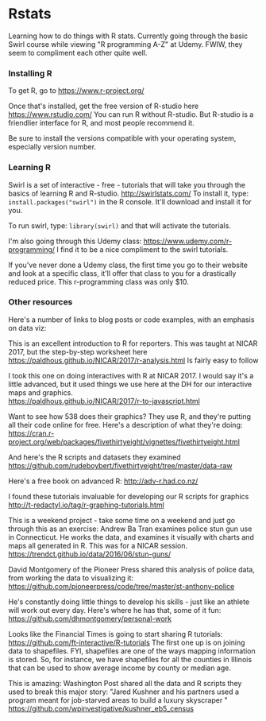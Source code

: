 # Rstats
Learning how to do things with R stats. 
Currently going through the basic Swirl course while viewing "R programming A-Z" at Udemy.
FWIW, they seem to compliment each other quite well.


### Installing R

To get R, go to 
https://www.r-project.org/ 

Once that's installed, get the free version of R-studio here 
https://www.rstudio.com/ 
You can run R without R-studio. But R-studio is a friendlier interface for R, and most people recommend it.

Be sure to install the versions compatible with your operating system, especially version number.

### Learning R

Swirl is a set of interactive - free - tutorials that will take you through the basics of learning R and R-studio.  http://swirlstats.com/  To install it, type: `install.packages("swirl")` in the R console. It'll download and install it for you. 

To run swirl, type: `library(swirl)` and that will activate the tutorials.

I'm also going through this Udemy class: https://www.udemy.com/r-programming/ I find it to be a nice compliment to the swirl tutorials.

If you've never done a Udemy class, the first time you go to their website and look at a specific class, it'll offer that class to you for a drastically reduced price. This r-programming class was only $10. 

### Other resources

Here's a number of links to blog posts or code examples, with an emphasis on data viz:

This is an excellent introduction to R for reporters. This was taught at NICAR 2017, but the step-by-step worksheet here
https://paldhous.github.io/NICAR/2017/r-analysis.html
Is fairly easy to follow

I took this one on doing interactives with R at NICAR 2017. I would say it's a little advanced, but it used things we use here at the DH for our interactive maps and graphics.  
https://paldhous.github.io/NICAR/2017/r-to-javascript.html

Want to see how 538 does their graphics? They use R, and they're putting all their code online for free. Here's a description of what they're doing:
https://cran.r-project.org/web/packages/fivethirtyeight/vignettes/fivethirtyeight.html

And here's the R scripts and datasets they examined
https://github.com/rudeboybert/fivethirtyeight/tree/master/data-raw

Here's a free book on advanced R:
http://adv-r.had.co.nz/

I found these tutorials invaluable for developing our R scripts for graphics
http://t-redactyl.io/tag/r-graphing-tutorials.html

This is a weekend project - take some time on a weekend and just go through this as an exercise: Andrew Ba Tran examines police stun gun use in Connecticut. He works the data, and examines it visually with charts and maps all generated in R. This was for a NICAR session. https://trendct.github.io/data/2016/06/stun-guns/

David Montgomery of the Pioneer Press shared this analysis of police data, from working the data to visualizing it: https://github.com/pioneerpress/code/tree/master/st-anthony-police

He's constantly doing little things to develop his skills - just like an athlete will work out every day. Here's where he has that, some of it fun:
https://github.com/dhmontgomery/personal-work

Looks like the Financial Times is going to start sharing R tutorials:
https://github.com/ft-interactive/R-tutorials
The first one up is on joining data to shapefiles. FYI, shapefiles are one of the ways mapping information is stored. So, for instance, we have shapefiles for all the counties in Illinois that can be used to show average income by county or median age. 

This is amazing: Washington Post shared all the data and R scripts they used to break this major story: "Jared Kushner and his partners used a program meant for job-starved areas to build a luxury skyscraper "
https://github.com/wpinvestigative/kushner_eb5_census



